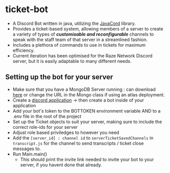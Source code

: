 # ticket-bot
- A Discord Bot written in java, utilizing the [JavaCord](https://javacord.org/) library.
- Provides a ticket-based system, allowing members of a server to create a variety of types of ***customisable and reconfigurable*** channels to speak with the staff team of that server in a streamlined fashion.
- Includes a plethora of commands to use in tickets for maximum efficiency.
- Current iteration has been optimised for the Raze Network Discord server, but it is easily adaptable to many different needs.

## Setting up the bot for your server

- Make sure that you have a MongoDB Server running : can download [here](https://www.mongodb.com/docs/manual/installation/) or change the URL in the Mongo class if using an atlas deployment.
- Create a [discord application](https://discord.com/developers/applications) -> then create a bot inside of your application
- Add your bot's token to the BOTTOKEN environment variable AND to a .env file in the root of the project
- Set up the Ticket objects to suit your server, making sure to include the correct role-ids for your server
- Adjust role based priviledges to however you need
- Add the `[server_id] : channel id` to `serverTicketSavedChannels` in `transcript.js` for the channel to send transcripts / ticket close messages to.
- Run Main.main()
  - This should print the invite link needed to invite your bot to your server, if you havent done that already.
